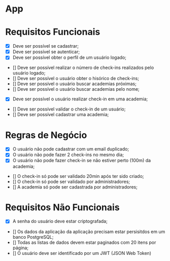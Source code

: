 # App

# Requisitos Funcionais

- [X] Deve ser possível se cadastrar;
- [X] Deve ser possível se autenticar;
- [X] Deve ser possível obter o perfil de um usuário logado;
- [] Deve ser possível realizar o número de check-ins realizados pelo usuário logado;
- [] Deve ser possível o usuário obter o hisórico de check-ins;
- [] Deve ser possível o usuário buscar academias próximas;
- [] Deve ser possível o usuário buscar academias pelo nome;
- [X] Deve ser possível o usuário realizar check-in em uma academia;
- [] Deve ser possível validar o check-in de um usuário;
- [] Deve ser possível cadastrar uma academia;

# Regras de Negócio

- [X] O usuário não pode cadastrar com um email duplicado;
- [X] O usuário não pode fazer 2 check-ins no mesmo dia;
- [X] O usuário não pode fazer check-in se não estiver perto (100m) da academia;
- [] O check-in só pode ser validado 20min após ter sido criado;
- [] O check-in só pode ser validado por administradores;
- [] A academia só pode ser cadastrada por administradores;

# Requisitos Não Funcionais

- [X] A senha do usuário deve estar criptografada;
- [] Os dados da aplicação da aplicação precisam estar persisitdos em um banco PostgreSQL;
- [] Todas as listas de dados devem estar paginados com 20 itens por página;
- [] O usuário deve ser identificado por um JWT (JSON Web Token)

